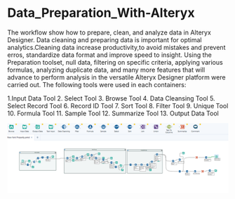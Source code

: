 # Data_Preparation_With-Alteryx
The workflow show how to prepare, clean, and analyze data in Alteryx Designer. Data cleaning and preparing data is important for optimal analytics.Cleaning data increase productivity,to avoid mistakes and prevent erros, standardize data format and improve speed to insight. 
Using the Preparation toolset, null data, filtering on specific criteria, applying various formulas, analyzing duplicate data, and many more features that will advance to perform analysis in the versatile Alteryx Designer platform were carried out. The following tools were used in each containers:

1.Input Data Tool
2. Select Tool
3. Browse Tool
4. Data Cleansing Tool
5. Select Record Tool
6. Record ID Tool
7. Sort Tool
8. Filter Tool
9. Unique Tool
10. Formula Tool
11. Sample Tool
12. Summarize Tool
13. Output Data Tool

![alt tex](https://github.com/DataNaija/Advanced_Data_Modeling_With_Alteryx/blob/main/NYC.PNG)
